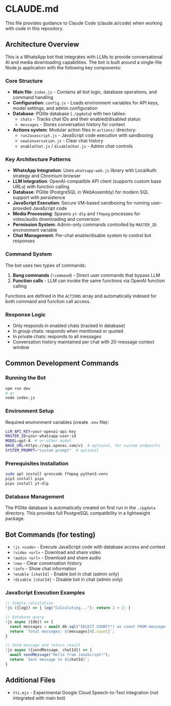 # CLAUDE.md

This file provides guidance to Claude Code (claude.ai/code) when working with code in this repository.

## Architecture Overview

This is a WhatsApp bot that integrates with LLMs to provide conversational AI and media downloading capabilities. The bot is built around a single-file Node.js application with the following key components:

### Core Structure
- **Main file**: `index.js` - Contains all bot logic, database operations, and command handling
- **Configuration**: `config.js` - Loads environment variables for API keys, model settings, and admin configuration
- **Database**: PGlite database (`./pgdata`) with two tables:
  - `chats` - Tracks chat IDs and their enabled/disabled status
  - `messages` - Stores conversation history for context
- **Actions system**: Modular action files in `actions/` directory:
  - `runJavascript.js` - JavaScript code execution with sandboxing
  - `newConversation.js` - Clear chat history
  - `enableChat.js` / `disableChat.js` - Admin chat controls

### Key Architecture Patterns
- **WhatsApp Integration**: Uses `whatsapp-web.js` library with LocalAuth strategy and Chromium browser
- **LLM Integration**: OpenAI-compatible API client (supports custom base URLs) with function calling
- **Database**: PGlite (PostgreSQL in WebAssembly) for modern SQL support with persistence
- **JavaScript Execution**: Secure VM-based sandboxing for running user-provided JavaScript code
- **Media Processing**: Spawns `yt-dlp` and `ffmpeg` processes for video/audio downloading and conversion
- **Permission System**: Admin-only commands controlled by `MASTER_ID` environment variable
- **Chat Management**: Per-chat enable/disable system to control bot responses

### Command System
The bot uses two types of commands:
1. **Bang commands** (`!command`) - Direct user commands that bypass LLM
2. **Function calls** - LLM can invoke the same functions via OpenAI function calling

Functions are defined in the `ACTIONS` array and automatically indexed for both command and function call access.

### Response Logic
- Only responds in enabled chats (tracked in database)
- In group chats: responds when mentioned or quoted
- In private chats: responds to all messages
- Conversation history maintained per chat with 20-message context window

## Common Development Commands

### Running the Bot
```bash
npm run dev
# or
node index.js
```

### Environment Setup
Required environment variables (create `.env` file):
```bash
LLM_API_KEY=your-openai-api-key
MASTER_ID=your-whatsapp-user-id
MODEL=gpt-4  # or other model
BASE_URL=https://api.openai.com/v1  # optional, for custom endpoints
SYSTEM_PROMPT="custom prompt"  # optional
```

### Prerequisites Installation
```bash
sudo apt install qrencode ffmpeg python3-venv
pip3 install pipx
pipx install yt-dlp
```

### Database Management
The PGlite database is automatically created on first run in the `./pgdata` directory. This provides full PostgreSQL compatibility in a lightweight package.

## Bot Commands (for testing)
- `!js <code>` - Execute JavaScript code with database access and context
- `!video <url>` - Download and share video
- `!audio <url>` - Download and share audio  
- `!new` - Clear conversation history
- `!info` - Show chat information
- `!enable [chatId]` - Enable bot in chat (admin only)
- `!disable [chatId]` - Disable bot in chat (admin only)

### JavaScript Execution Examples
```javascript
// Simple calculation
!js ({log}) => { log("Calculating..."); return 2 + 2; }

// Database query
!js async ({db}) => {
  const messages = await db.sql("SELECT COUNT(*) as count FROM messages");
  return `Total messages: ${messages[0].count}`;
}

// Send message and return result
!js async ({sendMessage, chatId}) => {
  await sendMessage("Hello from JavaScript!");
  return `Sent message to ${chatId}`;
}
```

## Additional Files
- `tts.mjs` - Experimental Google Cloud Speech-to-Text integration (not integrated with main bot)